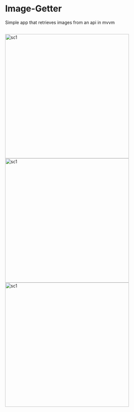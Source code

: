 # Image-Getter
Simple app that retrieves images from an api in mvvm

##

<p float="left">

<img height="400" alt="sc1" src="https://user-images.githubusercontent.com/78055596/194418871-ba7295a0-84d9-498d-b4cb-7df27657f9be.jpg">
<img height="400" alt="sc1" src="https://user-images.githubusercontent.com/78055596/194418982-e8e0ce61-33cf-4790-9f00-4464866e177a.jpg">
<img height="400" alt="sc1" src="https://user-images.githubusercontent.com/78055596/194419307-fdfd8258-e4f0-4155-89ee-65d8972bfe80.jpg">  


